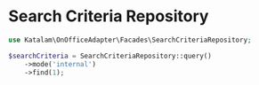 # Search Criteria Repository

```php
use Katalam\OnOfficeAdapter\Facades\SearchCriteriaRepository;

$searchCriteria = SearchCriteriaRepository::query()
    ->mode('internal')
    ->find(1);
```

